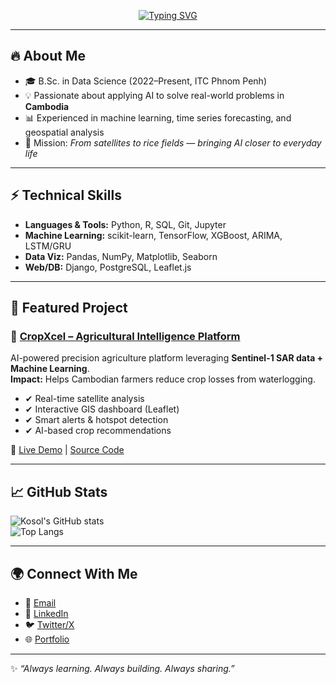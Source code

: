 <p align="center">
  <a href="https://git.io/typing-svg">
    <img src="https://readme-typing-svg.demolab.com?font=Fira+Code&pause=1000&color=0EA5E9&center=true&vCenter=true&width=500&lines=Hello+There!+I'm+Kosol+👋;Turning+Data+Into+Solutions+🌾;Always+Learning+Always+Sharing+🚀" alt="Typing SVG" />
  </a>
</p>

---

## 🔥 About Me
- 🎓 B.Sc. in Data Science (2022–Present, ITC Phnom Penh)  
- 💡 Passionate about applying AI to solve real-world problems in **Cambodia**  
- 📊 Experienced in machine learning, time series forecasting, and geospatial analysis  
- 🌱 Mission: *From satellites to rice fields — bringing AI closer to everyday life*  

---

## ⚡ Technical Skills
- **Languages & Tools:** Python, R, SQL, Git, Jupyter  
- **Machine Learning:** scikit-learn, TensorFlow, XGBoost, ARIMA, LSTM/GRU  
- **Data Viz:** Pandas, NumPy, Matplotlib, Seaborn  
- **Web/DB:** Django, PostgreSQL, Leaflet.js  

---

## 🌟 Featured Project
### 🌾 [CropXcel – Agricultural Intelligence Platform](https://github.com/KosolCHOU/Waterlogging-Monitoring)  
AI-powered precision agriculture platform leveraging **Sentinel-1 SAR data + Machine Learning**.  
**Impact:** Helps Cambodian farmers reduce crop losses from waterlogging.  

- ✔ Real-time satellite analysis  
- ✔ Interactive GIS dashboard (Leaflet)  
- ✔ Smart alerts & hotspot detection  
- ✔ AI-based crop recommendations  

🔗 [Live Demo](https://waterlogging-monitoring.onrender.com) | [Source Code](https://github.com/KosolCHOU/Waterlogging-Monitoring)  

---

## 📈 GitHub Stats
![Kosol's GitHub stats](https://github-readme-stats.vercel.app/api?username=KosolCHOU&show_icons=true&theme=radical)  
![Top Langs](https://github-readme-stats.vercel.app/api/top-langs/?username=KosolCHOU&layout=compact&theme=radical)  

---

## 🌍 Connect With Me
- 📩 [Email](mailto:kosolchou@gmail.com)  
- 💼 [LinkedIn](https://www.linkedin.com/in/kosol-chou-30430234b/)  
- 🐦 [Twitter/X](https://x.com/KosolChou)  
- 🌐 [Portfolio](https://kosolchou.github.io/my-portfolio)  

---

✨ *“Always learning. Always building. Always sharing.”*
